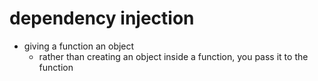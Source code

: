 # dependency injection

- giving a function an object
  - rather than creating an object inside a function, you pass it to the function
